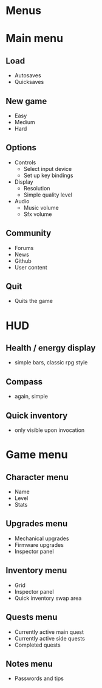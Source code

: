 Menus
====

# Main menu
## Load
- Autosaves
- Quicksaves

## New game
- Easy
- Medium
- Hard

## Options
- Controls
  - Select input device
  - Set up key bindings
- Display
  - Resolution
  - Simple quality level
- Audio
  - Music volume
  - Sfx volume

## Community
- Forums
- News
- Github
- User content

## Quit
- Quits the game

# HUD
## Health / energy display
- simple bars, classic rpg style

## Compass
- again, simple

## Quick inventory
- only visible upon invocation

# Game menu
## Character menu
- Name
- Level
- Stats

## Upgrades menu
- Mechanical upgrades
- Firmware upgrades
- Inspector panel

## Inventory menu
- Grid
- Inspector panel
- Quick inventory swap area

## Quests menu
- Currently active main quest
- Currently active side quests
- Completed quests

## Notes menu
- Passwords and tips
